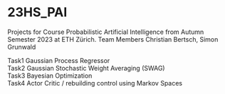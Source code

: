 # 23HS_PAI
Projects for Course Probabilistic Artificial Intelligence from Autumn Semester 2023 at ETH Zürich.
Team Members Christian Bertsch, Simon Grunwald

Task1 Gaussian Process Regressor\
Task2 Gaussian Stochastic Weight Averaging (SWAG)\
Task3 Bayesian Optimization\
Task4 Actor Critic / rebuilding control using Markov Spaces